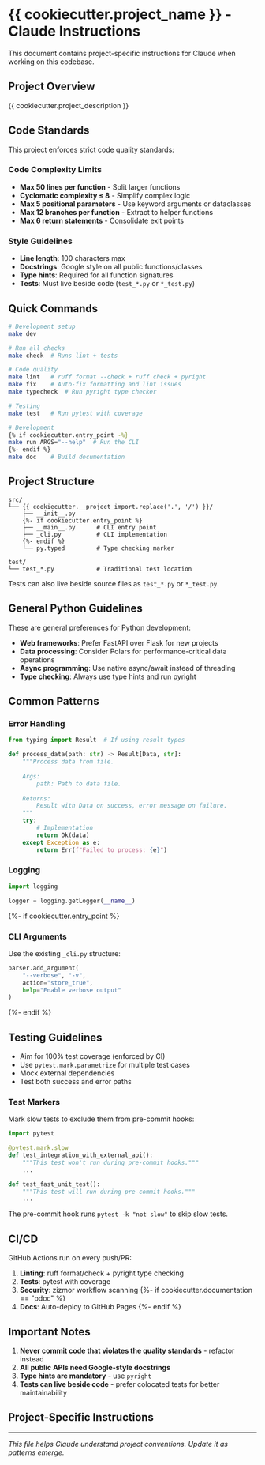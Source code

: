 # {{ cookiecutter.project_name }} - Claude Instructions

This document contains project-specific instructions for Claude when working on this codebase.

## Project Overview

{{ cookiecutter.project_description }}

## Code Standards

This project enforces strict code quality standards:

### Code Complexity Limits
- **Max 50 lines per function** - Split larger functions
- **Cyclomatic complexity ≤ 8** - Simplify complex logic  
- **Max 5 positional parameters** - Use keyword arguments or dataclasses
- **Max 12 branches per function** - Extract to helper functions
- **Max 6 return statements** - Consolidate exit points

### Style Guidelines
- **Line length**: 100 characters max
- **Docstrings**: Google style on all public functions/classes
- **Type hints**: Required for all function signatures
- **Tests**: Must live beside code (`test_*.py` or `*_test.py`)

## Quick Commands

```bash
# Development setup
make dev

# Run all checks
make check  # Runs lint + tests

# Code quality
make lint   # ruff format --check + ruff check + pyright
make fix    # Auto-fix formatting and lint issues
make typecheck  # Run pyright type checker

# Testing
make test   # Run pytest with coverage

# Development
{% if cookiecutter.entry_point -%}
make run ARGS="--help"  # Run the CLI
{%- endif %}
make doc    # Build documentation
```

## Project Structure

```
src/
└── {{ cookiecutter.__project_import.replace('.', '/') }}/
    ├── __init__.py
    {%- if cookiecutter.entry_point %}
    ├── __main__.py      # CLI entry point
    ├── _cli.py          # CLI implementation
    {%- endif %}
    └── py.typed         # Type checking marker

test/
└── test_*.py            # Traditional test location
```

Tests can also live beside source files as `test_*.py` or `*_test.py`.

## General Python Guidelines

These are general preferences for Python development:

- **Web frameworks**: Prefer FastAPI over Flask for new projects
- **Data processing**: Consider Polars for performance-critical data operations
- **Async programming**: Use native async/await instead of threading
- **Type checking**: Always use type hints and run pyright

## Common Patterns

### Error Handling
```python
from typing import Result  # If using result types

def process_data(path: str) -> Result[Data, str]:
    """Process data from file.
    
    Args:
        path: Path to data file.
        
    Returns:
        Result with Data on success, error message on failure.
    """
    try:
        # Implementation
        return Ok(data)
    except Exception as e:
        return Err(f"Failed to process: {e}")
```

### Logging
```python
import logging

logger = logging.getLogger(__name__)
```

{%- if cookiecutter.entry_point %}

### CLI Arguments
Use the existing `_cli.py` structure:
```python
parser.add_argument(
    "--verbose", "-v",
    action="store_true",
    help="Enable verbose output"
)
```
{%- endif %}

## Testing Guidelines

- Aim for 100% test coverage (enforced by CI)
- Use `pytest.mark.parametrize` for multiple test cases
- Mock external dependencies
- Test both success and error paths

### Test Markers

Mark slow tests to exclude them from pre-commit hooks:

```python
import pytest

@pytest.mark.slow
def test_integration_with_external_api():
    """This test won't run during pre-commit hooks."""
    ...

def test_fast_unit_test():
    """This test will run during pre-commit hooks."""
    ...
```

The pre-commit hook runs `pytest -k "not slow"` to skip slow tests.

## CI/CD

GitHub Actions run on every push/PR:
1. **Linting**: ruff format/check + pyright type checking
2. **Tests**: pytest with coverage
3. **Security**: zizmor workflow scanning
{%- if cookiecutter.documentation == "pdoc" %}
4. **Docs**: Auto-deploy to GitHub Pages
{%- endif %}

## Important Notes

1. **Never commit code that violates the quality standards** - refactor instead
2. **All public APIs need Google-style docstrings**
3. **Type hints are mandatory** - use `pyright`
4. **Tests can live beside code** - prefer colocated tests for better maintainability

## Project-Specific Instructions

<!-- Add any project-specific Claude instructions here -->

---
*This file helps Claude understand project conventions. Update it as patterns emerge.*